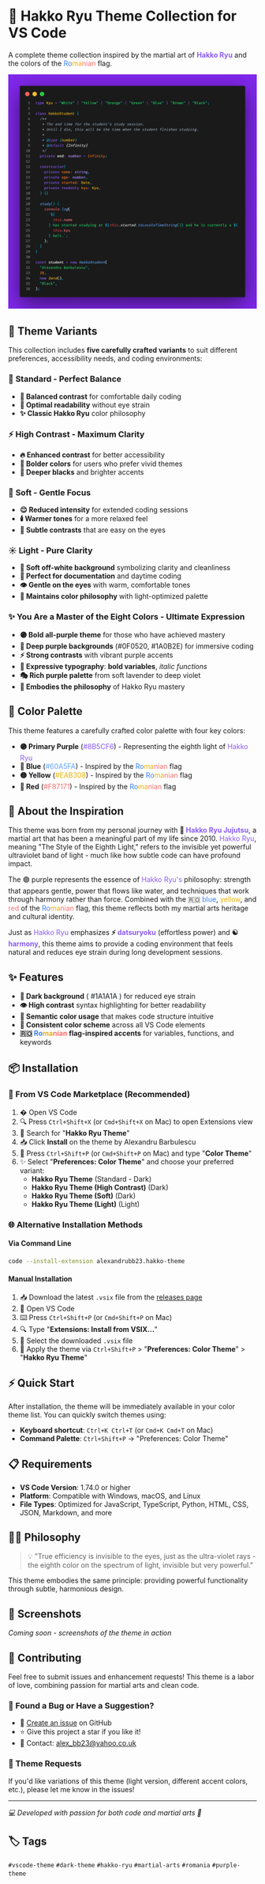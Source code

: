 # 🥋 Hakko Ryu Theme Collection for VS Code

A complete theme collection inspired by the martial art of <span style="color: #8B5CF6">**Hakko Ryu**</span> and the colors of the <span style="color: #3B82F6">Ro</span><span style="color: #EAB308">ma</span><span style="color: #F87171">nian</span> flag.

![Hakko Ryu VSCode Theme](./theme-screenshot.webp)

## 🎨 Theme Variants

This collection includes **five carefully crafted variants** to suit different preferences, accessibility needs, and coding environments:

### 🌟 **Standard** - Perfect Balance

- **🌙 Balanced contrast** for comfortable daily coding
- **🎯 Optimal readability** without eye strain
- **✨ Classic Hakko Ryu** color philosophy

### ⚡ **High Contrast** - Maximum Clarity

- **🔥 Enhanced contrast** for better accessibility
- **💪 Bolder colors** for users who prefer vivid themes
- **🎪 Deeper blacks** and brighter accents

### 🌸 **Soft** - Gentle Focus

- **😌 Reduced intensity** for extended coding sessions
- **🕯️ Warmer tones** for a more relaxed feel
- **🌅 Subtle contrasts** that are easy on the eyes

### ☀️ **Light** - Pure Clarity

- **🤍 Soft off-white background** symbolizing clarity and cleanliness
- **📖 Perfect for documentation** and daytime coding
- **👁️ Gentle on the eyes** with warm, comfortable tones
- **🎨 Maintains color philosophy** with light-optimized palette

### ✨ **You Are a Master of the Eight Colors** - Ultimate Expression

- **🟣 Bold all-purple theme** for those who have achieved mastery
- **🌌 Deep purple backgrounds** (#0F0520, #1A0B2E) for immersive coding
- **⚡ Strong contrasts** with vibrant purple accents
- **💫 Expressive typography**: **bold variables**, _italic functions_
- **🎭 Rich purple palette** from soft lavender to deep violet
- **🥋 Embodies the philosophy** of Hakko Ryu mastery

## 🎨 Color Palette

This theme features a carefully crafted color palette with four key colors:

- **🟣 Primary Purple** (<span style="color: #8B5CF6">#8B5CF6</span>) - Representing the eighth light of <span style="color: #8B5CF6">Hakko Ryu</span>
- **🔵 Blue** (<span style="color: #60A5FA">#60A5FA</span>) - Inspired by the <span style="color: #3B82F6">Ro</span><span style="color: #EAB308">ma</span><span style="color: #F87171">nian</span> flag
- **🟡 Yellow** (<span style="color: #EAB308">#EAB308</span>) - Inspired by the <span style="color: #3B82F6">Ro</span><span style="color: #EAB308">ma</span><span style="color: #F87171">nian</span> flag
- **🔴 Red** (<span style="color: #F87171">#F87171</span>) - Inspired by the <span style="color: #3B82F6">Ro</span><span style="color: #EAB308">ma</span><span style="color: #F87171">nian</span> flag

## 💫 About the Inspiration

This theme was born from my personal journey with **🥋 <span style="color: #8B5CF6">Hakko Ryu Jujutsu</span>**, a martial art that has been a meaningful part of my life since 2010. <span style="color: #8B5CF6">Hakko Ryu</span>, meaning "The Style of the Eighth Light," refers to the invisible yet powerful ultraviolet band of light - much like how subtle code can have profound impact.

The 🟣 purple represents the essence of <span style="color: #8B5CF6">Hakko Ryu's</span> philosophy: strength that appears gentle, power that flows like water, and techniques that work through harmony rather than force. Combined with the 🇷🇴 <span style="color: #3B82F6">blue</span>, <span style="color: #EAB308">yellow</span>, and <span style="color: #F87171">red</span> of the <span style="color: #3B82F6">Ro</span><span style="color: #EAB308">ma</span><span style="color: #F87171">nian</span> flag, this theme reflects both my martial arts heritage and cultural identity.

Just as <span style="color: #8B5CF6">Hakko Ryu</span> emphasizes **⚡ <span style="color: #8B5CF6">datsuryoku</span>** (effortless power) and **☯️ <span style="color: #8B5CF6">harmony</span>**, this theme aims to provide a coding environment that feels natural and reduces eye strain during long development sessions.

## ✨ Features

- **🌙 Dark background** (<span style="color: #1A1A1A; background-color: #F8FAFC; padding: 2px 4px; border-radius: 3px;">#1A1A1A</span>) for reduced eye strain
- **👁️ High contrast** syntax highlighting for better readability
- **🧠 Semantic color usage** that makes code structure intuitive
- **🎯 Consistent color scheme** across all VS Code elements
- **🇷🇴 <span style="color: #3B82F6">Ro</span><span style="color: #EAB308">ma</span><span style="color: #F87171">nian</span> flag-inspired accents** for variables, functions, and keywords

## 📦 Installation

### 🛒 From VS Code Marketplace (Recommended)

1. � Open VS Code
2. 🔍 Press `Ctrl+Shift+X` (or `Cmd+Shift+X` on Mac) to open Extensions view
3. 🔎 Search for "**Hakko Ryu Theme**"
4. 📥 Click **Install** on the theme by Alexandru Barbulescu
5. 🎨 Press `Ctrl+Shift+P` (or `Cmd+Shift+P` on Mac) and type "**Color Theme**"
6. ✨ Select "**Preferences: Color Theme**" and choose your preferred variant:
   - **Hakko Ryu Theme** (Standard - Dark)
   - **Hakko Ryu Theme (High Contrast)** (Dark)
   - **Hakko Ryu Theme (Soft)** (Dark)
   - **Hakko Ryu Theme (Light)** (Light)

### 🌐 Alternative Installation Methods

#### Via Command Line

```bash
code --install-extension alexandrubb23.hakko-theme
```

#### Manual Installation

1. 📥 Download the latest `.vsix` file from the [releases page](https://github.com/alexandrubb23/hakko-ryu-theme/releases)
2. 🚀 Open VS Code
3. ⌨️ Press `Ctrl+Shift+P` (or `Cmd+Shift+P` on Mac)
4. 🔍 Type "**Extensions: Install from VSIX...**"
5. 📁 Select the downloaded `.vsix` file
6. 🎨 Apply the theme via `Ctrl+Shift+P` > "**Preferences: Color Theme**" > "**Hakko Ryu Theme**"

## ⚡ Quick Start

After installation, the theme will be immediately available in your color theme list. You can quickly switch themes using:

- **Keyboard shortcut**: `Ctrl+K Ctrl+T` (or `Cmd+K Cmd+T` on Mac)
- **Command Palette**: `Ctrl+Shift+P` → "Preferences: Color Theme"

## 📋 Requirements

- **VS Code Version**: 1.74.0 or higher
- **Platform**: Compatible with Windows, macOS, and Linux
- **File Types**: Optimized for JavaScript, TypeScript, Python, HTML, CSS, JSON, Markdown, and more

## 🧘‍♂️ Philosophy

> 💡 "True efficiency is invisible to the eyes, just as the ultra-violet rays - the eighth color on the spectrum of light, invisible but very powerful."

This theme embodies the same principle: providing powerful functionality through subtle, harmonious design.

## 📸 Screenshots

_Coming soon - screenshots of the theme in action_

## 🤝 Contributing

Feel free to submit issues and enhancement requests! This theme is a labor of love, combining passion for martial arts and clean code.

### 🐛 Found a Bug or Have a Suggestion?

- 📝 [Create an issue](https://github.com/alexandrubb23/hakko-ryu-theme/issues) on GitHub
- ⭐ Give this project a star if you like it!
- 📧 Contact: [alex_bb23@yahoo.co.uk](mailto:alex_bb23@yahoo.co.uk)

### 🎨 Theme Requests

If you'd like variations of this theme (light version, different accent colors, etc.), please let me know in the issues!

---

_💻 Developed with passion for both code and martial arts 🥋_

## 🏷️ Tags

`#vscode-theme` `#dark-theme` `#hakko-ryu` `#martial-arts` `#romania` `#purple-theme`
